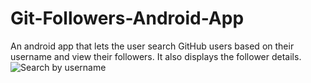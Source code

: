 # Git-Followers-Android-App
An android app that lets the user search GitHub users based on their username and view their followers. It also displays the follower details.
![Search by username](/Screenshot2.png?raw=true "Search by username")
